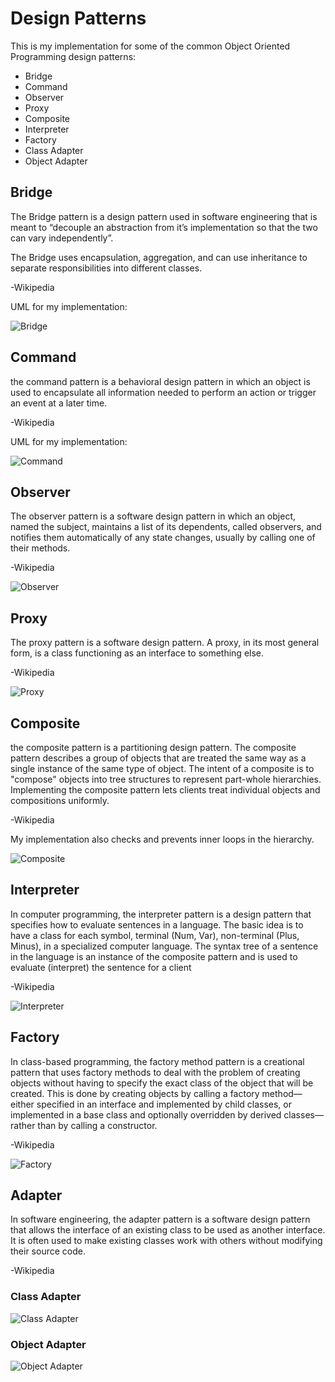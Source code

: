 # Design Patterns

This is my implementation for some of the common Object Oriented Programming design patterns:

* Bridge
* Command
* Observer
* Proxy
* Composite
* Interpreter
* Factory
* Class Adapter
* Object Adapter



## Bridge
The Bridge pattern is a design pattern used in software engineering that is meant to “decouple an abstraction from it’s implementation so that the two can vary independently”.

The Bridge uses encapsulation, aggregation, and can use inheritance to separate responsibilities into different classes.

-Wikipedia

UML for my implementation:

![Bridge](https://i.imgur.com/hdh0Itp.png)

## Command

the command pattern is a behavioral design pattern in which an object is used to encapsulate all information needed to perform an action or trigger an event at a later time.

-Wikipedia

UML for my implementation:

![Command](https://i.imgur.com/6MhmUR0.png)

## Observer

The observer pattern is a software design pattern in which an object, named the subject, maintains a list of its dependents, called observers, and notifies them automatically of any state changes, usually by calling one of their methods.

-Wikipedia

![Observer](https://i.imgur.com/V4PPS6u.png)

## Proxy

The proxy pattern is a software design pattern. A proxy, in its most general form, is a class functioning as an interface to something else.

-Wikipedia

![Proxy](https://i.imgur.com/X7sBXEb.png)

## Composite

the composite pattern is a partitioning design pattern. The composite pattern describes a group of objects that are treated the same way as a single instance of the same type of object. The intent of a composite is to "compose" objects into tree structures to represent part-whole hierarchies. Implementing the composite pattern lets clients treat individual objects and compositions uniformly.

-Wikipedia

My implementation also checks and prevents inner loops in the hierarchy.

![Composite](https://i.imgur.com/YhGsP5W.png)

## Interpreter

In computer programming, the interpreter pattern is a design pattern that specifies how to evaluate sentences in a language. The basic idea is to have a class for each symbol, terminal (Num, Var), non-terminal (Plus, Minus), in a specialized computer language. The syntax tree of a sentence in the language is an instance of the composite pattern and is used to evaluate (interpret) the sentence for a client

-Wikipedia

![Interpreter](https://i.imgur.com/ISTkAf0.png)

## Factory

In class-based programming, the factory method pattern is a creational pattern that uses factory methods to deal with the problem of creating objects without having to specify the exact class of the object that will be created. This is done by creating objects by calling a factory method—either specified in an interface and implemented by child classes, or implemented in a base class and optionally overridden by derived classes—rather than by calling a constructor.

-Wikipedia

![Factory](https://i.imgur.com/vlShqav.png)

## Adapter
In software engineering, the adapter pattern is a software design pattern that allows the interface of an existing class to be used as another interface. It is often used to make existing classes work with others without modifying their source code.

-Wikipedia

### Class Adapter
![Class Adapter](https://i.imgur.com/3UBVEvU.png)

### Object Adapter
![Object Adapter]()

